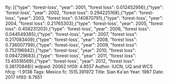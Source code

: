 fly: [{"type": 'forest-loss', "year": 2001, "forest loss": 0.012452956},{"type": 'forest-loss', "year": 2002, "forest loss": 0.294225168},{"type": 'forest-loss', "year": 2003, "forest loss": 0.140870791},{"type": 'forest-loss', "year": 2004, "forest loss": 0.21765303},{"type": 'forest-loss', "year": 2005, "forest loss": 0.456231203},{"type": 'forest-loss', "year": 2006, "forest loss": 0.044549385},{"type": 'forest-loss', "year": 2007, "forest loss": 0.217083409},{"type": 'forest-loss', "year": 2008, "forest loss": 0.736007799},{"type": 'forest-loss', "year": 2009, "forest loss": 0.752196942},{"type": 'forest-loss', "year": 2010, "forest loss": 0.094729683},{"type": 'forest-loss', "year": 2011, "forest loss": 13.45516569},{"type": 'forest-loss', "year": 2012, "forest loss": 0.38170848}]
wdpaid: 20062
hf09: 4.8557
Author: IUCN, UQ and WCS
hfcg: -1.9138
Tags: Mexico
fc: 1515.391972
Title: Sian Ka'an
Year: 1987
Date: 2017
hf93: 6.7651
